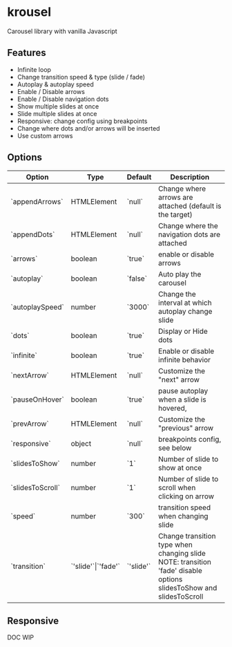 # krousel

Carousel library with vanilla Javascript

## Features

- Infinite loop
- Change transition speed & type (slide / fade)
- Autoplay & autoplay speed
- Enable / Disable arrows
- Enable / Disable navigation dots
- Show multiple slides at once
- Slide multiple slides at once
- Responsive: change config using breakpoints
- Change where dots and/or arrows will be inserted
- Use custom arrows

## Options

<table>
    <thead>
    <tr>
        <th>Option</th>
        <th>Type</th>
        <th>Default</th>
        <th>Description</th>
    </tr>
    </thead>
    <tbody>
    <tr>
        <td>`appendArrows`</td>
        <td>HTMLElement</td>
        <td>`null`</td>
        <td>Change where arrows are attached (default is the target)</td>
    </tr>
    <tr>
        <td>`appendDots`</td>
        <td>HTMLElement</td>
        <td>`null`</td>
        <td>Change where the navigation dots are attached</td>
    </tr>
    <tr>
        <td>`arrows`</td>
        <td>boolean</td>
        <td>`true`</td>
        <td>enable or disable arrows</td>
    </tr>
    <tr>
        <td>`autoplay`</td>
        <td>boolean</td>
        <td>`false`</td>
        <td>Auto play the carousel</td>
    </tr>
    <tr>
        <td>`autoplaySpeed`</td>
        <td>number</td>
        <td>`3000`</td>
        <td>Change the interval at which autoplay change slide</td>
    </tr>
    <tr>
        <td>`dots`</td>
        <td>boolean</td>
        <td>`true`</td>
        <td>Display or Hide dots</td>
    </tr>
    <tr>
        <td>`infinite`</td>
        <td>boolean</td>
        <td>`true`</td>
        <td>Enable or disable infinite behavior</td>
    </tr>
    <tr>
        <td>`nextArrow`</td>
        <td>HTMLElement</td>
        <td>`null`</td>
        <td>Customize the "next" arrow</td>
    </tr>
    <tr>
        <td>`pauseOnHover`</td>
        <td>boolean</td>
        <td>`true`</td>
        <td>pause autoplay when a slide is hovered,</td>
    </tr>
    <tr>
        <td>`prevArrow`</td>
        <td>HTMLElement</td>
        <td>`null`</td>
        <td>Customize the "previous" arrow</td>
    </tr>
    <tr>
        <td>`responsive`</td>
        <td>object</td>
        <td>`null`</td>
        <td>breakpoints config, see below</td>
    </tr>
    <tr>
        <td>`slidesToShow`</td>
        <td>number</td>
        <td>`1`</td>
        <td>Number of slide to show at once</td>
    </tr>
    <tr>
        <td>`slidesToScroll`</td>
        <td>number</td>
        <td>`1`</td>
        <td>Number of slide to scroll when clicking on arrow</td>
    </tr>
    <tr>
        <td>`speed`</td>
        <td>number</td>
        <td>`300`</td>
        <td>transition speed when changing slide</td>
    </tr>
    <tr>
        <td>`transition`</td>
        <td>`'slide'`|`'fade'`</td>
        <td>`'slide'`</td>
        <td>
            Change transition type when changing slide
            <br/>
            NOTE: transition 'fade' disable options slidesToShow and slidesToScroll
        </td>
    </tr>
    </tbody>
</table>

## Responsive

DOC WIP